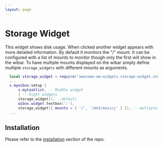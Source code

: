```yaml
---
layout: page
---
```

# Storage Widget

This widget shows disk usage. When clicked another widget appears with more detailed information. By default it monitors the "/" mount. It can be configured with a
list of mounts to monitor though only the first will show in the wibar. To have
multiple mounts displayed on the wibar simply define multiple `storage_widgets`
with different mounts as arguments.


```lua
  local storage_widget = require("awesome-wm-widgets.storage-widget.storage-widget")
  ...
  s.mywibox:setup {
      s.mytasklist, -- Middle widget
      { -- Right widgets
      storage_widget(), --default
      wibox.widget.textbox(':'),
      storage_widget({ mounts = { '/', '/mnt/musicj' } }), -- multiple mounts
  ...

```

## Installation

Please refer to the [installation](../awesome-wm-widgets/assets/img/screenshots/storage-widgetttps://github.com/streetturtle/awesome-wm-widgets#installation) section of the repo.
